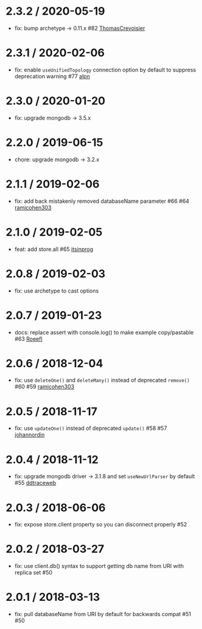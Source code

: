 2.3.2 / 2020-05-19
==================
 * fix: bump archetype -> 0.11.x #82 [ThomasCrevoisier](https://github.com/ThomasCrevoisier)

2.3.1 / 2020-02-06
==================
 * fix: enable `useUnifiedTopology` connection option by default to suppress deprecation warning #77 [alpn](https://github.com/alpn)

2.3.0 / 2020-01-20
==================
 * fix: upgrade mongodb -> 3.5.x

2.2.0 / 2019-06-15
==================
 * chore: upgrade mongodb -> 3.2.x

2.1.1 / 2019-02-06
==================
 * fix: add back mistakenly removed databaseName parameter #66 #64 [ramicohen303](https://github.com/ramicohen303)

2.1.0 / 2019-02-05
==================
 * feat: add store.all #65 [itsinprog](https://github.com/itsinprog)

2.0.8 / 2019-02-03
==================
 * fix: use archetype to cast options

2.0.7 / 2019-01-23
==================
 * docs: replace assert with console.log() to make example copy/pastable #63 [Roeefl](https://github.com/Roeefl)

2.0.6 / 2018-12-04
==================
 * fix: use `deleteOne()` and `deleteMany()` instead of deprecated `remove()` #60 #59 [ramicohen303](https://github.com/ramicohen303)

2.0.5 / 2018-11-17
==================
 * fix: use `updateOne()` instead of deprecated `update()` #58 #57 [johannordin](https://github.com/johannordin)

2.0.4 / 2018-11-12
==================
 * fix: upgrade mongodb driver -> 3.1.8 and set `useNewUrlParser` by default #55 [ddtraceweb](https://github.com/ddtraceweb)

2.0.3 / 2018-06-06
==================
 * fix: expose store.client property so you can disconnect properly #52

2.0.2 / 2018-03-27
==================
 * fix: use client.db() syntax to support getting db name from URI with replica set #50

2.0.1 / 2018-03-13
==================
 * fix: pull databaseName from URI by default for backwards compat #51 #50
